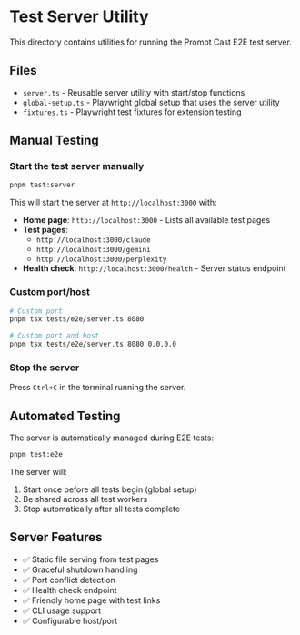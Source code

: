 # Test Server Utility

This directory contains utilities for running the Prompt Cast E2E test server.

## Files

- `server.ts` - Reusable server utility with start/stop functions
- `global-setup.ts` - Playwright global setup that uses the server utility
- `fixtures.ts` - Playwright test fixtures for extension testing

## Manual Testing

### Start the test server manually

```bash
pnpm test:server
```

This will start the server at `http://localhost:3000` with:

- **Home page**: `http://localhost:3000` - Lists all available test pages
- **Test pages**:
  - `http://localhost:3000/claude`
  - `http://localhost:3000/gemini`
  - `http://localhost:3000/perplexity`
- **Health check**: `http://localhost:3000/health` - Server status endpoint

### Custom port/host

```bash
# Custom port
pnpm tsx tests/e2e/server.ts 8080

# Custom port and host
pnpm tsx tests/e2e/server.ts 8080 0.0.0.0
```

### Stop the server

Press `Ctrl+C` in the terminal running the server.

## Automated Testing

The server is automatically managed during E2E tests:

```bash
pnpm test:e2e
```

The server will:

1. Start once before all tests begin (global setup)
2. Be shared across all test workers
3. Stop automatically after all tests complete

## Server Features

- ✅ Static file serving from test pages
- ✅ Graceful shutdown handling
- ✅ Port conflict detection
- ✅ Health check endpoint
- ✅ Friendly home page with test links
- ✅ CLI usage support
- ✅ Configurable host/port
